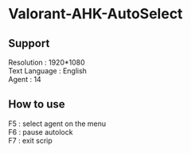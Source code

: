 # Valorant-AHK-AutoSelect


## Support <br>
Resolution : 1920*1080 <br>
Text Language : English <br>
Agent : 14 <br>

## How to use  <br>
F5 : select agent on the menu <br>
F6 : pause autolock <br>
F7 : exit scrip <br>
